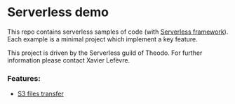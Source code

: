 # Serverless demo

This repo contains serverless samples of code
(with [Serverless framework](https://serverless.com/)).
Each example is a minimal project which implement a key feature.

This project is driven by the Serverless guild of Theodo.
For further information please contact Xavier Lefèvre.

### Features:

- [S3 files transfer](./s3-files-transfer/README.md)

